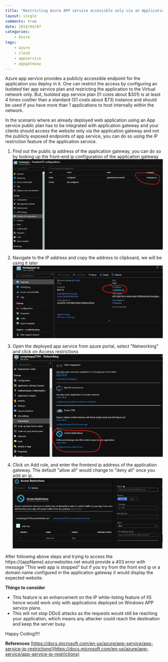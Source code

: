 ```yaml
---
title: "Restricting Azure APP service accessible only via an Application Gateway"
layout: single
comments: true
date: 2019/04/07
categories:
    - Azure
tags:
    - azure
    - cloud
    - appservice
    - appgateway
---
```


Azure app service provides a publicly accessible endpoint for the application you deploy in it. One can restrict the access by configuring an *Isolated* tier app service plan and restricting the application to the Virtual network only. But, *Isolated* app service plan (I1 costs about $301) is at least 4 times costlier than a standard (S1 costs about $73) instance and should be used if you have more than 1 applications to host internally within the network. 

In the scenario where an already deployed web application using an App service public plan has to be integrated with application gateway and your clients should access the website only via the application gateway and not the publicly exposed endpoints of app service, you can do so using the IP restriction feature of the application service.

1. Find out the public ip address of the application gateway, you can do so by looking up the front-end ip configuration of the application gateway ![front end ip config](/assets/images/restricip/frontendip.png)

2. Navigate to the IP address and copy the address to clipboard, we will be using it later ![ip address](/assets/images/restricip/ip.png)

3. Open the deployed app service from azure portal, select "Networking" and click on Access restrictions ![Access restrictions](/assets/images/restricip/access.png)

4. Click on Add rule, and enter the frontend ip address of the application gateway. The default "allow all" would change to "deny all" once you add an ip. ![Rule](/assets/images/restricip/last.png)
   

After following above steps and trying to access the https://{appName}.azurwebsites.net would provide a 403 error with message "This web app is stopped" but if you try from the front end ip or a domain name configured in the application gateway it would display the expected website. 

**Things to consider**
* This feature is an enhancement on the IP white-listing feature of IIS hence would work only with applications deployed on Windows APP service plans. 
* This will not stop DDoS attacks as the requests would still be reaching your application, which means any attacker could reach the destination and keep the server busy. 

Happy Coding!!!!

**References**
[https://docs.microsoft.com/en-us/azure/app-service/app-service-ip-restrictions](https://docs.microsoft.com/en-us/azure/app-service/app-service-ip-restrictions)